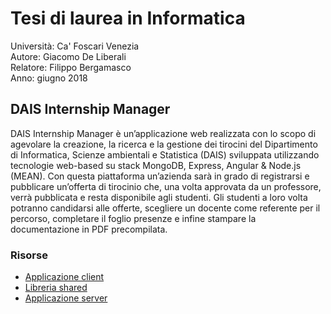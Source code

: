 # Tesi di laurea in Informatica
Università: Ca' Foscari Venezia <br>
Autore: Giacomo De Liberali <br>
Relatore: Filippo Bergamasco <br>
Anno: giugno 2018
## DAIS Internship Manager
DAIS Internship Manager è un’applicazione web realizzata con lo scopo di agevolare la creazione, la ricerca e la gestione dei tirocini del Dipartimento di Informatica, Scienze ambientali e Statistica (DAIS) sviluppata utilizzando tecnologie web-based su stack MongoDB, Express, Angular & Node.js (MEAN).
Con questa piattaforma un’azienda sarà in grado di registrarsi e pubblicare un’offerta di tirocinio che, una volta approvata da un professore, verrà pubblicata e resta disponibile agli studenti. Gli studenti a loro volta potranno candidarsi alle offerte, scegliere un docente come referente per il percorso, completare il foglio presenze e infine stampare la documentazione in PDF precompilata.

### Risorse
 - [Applicazione client](https://github.com/giacomodeliberali/dais-internship-manager)
 - [Libreria shared](https://github.com/giacomodeliberali/thesis-core)
 - [Applicazione server](https://github.com/giacomodeliberali/thesis-server)
